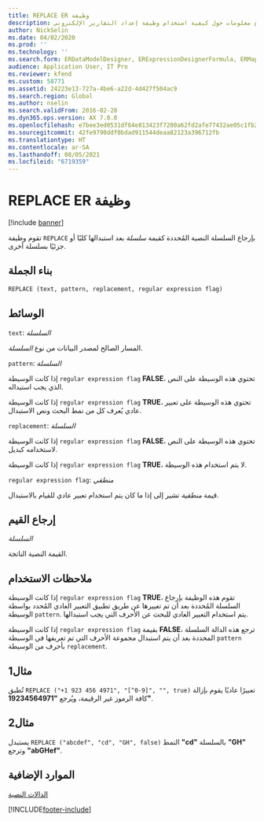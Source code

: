 ```yaml
---
title: REPLACE ER وظيفة
description: يوفر هذا الموضوع معلومات حول كيفية استخدام وظيفة إعداد التقارير الإلكتروني REPLACE (ER).
author: NickSelin
ms.date: 04/02/2020
ms.prod: ''
ms.technology: ''
ms.search.form: ERDataModelDesigner, ERExpressionDesignerFormula, ERMappedFormatDesigner, ERModelMappingDesigner
audience: Application User, IT Pro
ms.reviewer: kfend
ms.custom: 58771
ms.assetid: 24223e13-727a-4be6-a22d-4d427f504ac9
ms.search.region: Global
ms.author: nselin
ms.search.validFrom: 2016-02-28
ms.dyn365.ops.version: AX 7.0.0
ms.openlocfilehash: e7bee3ed0531df64e813423f7280a62fd2afe77432ae05c1fb21264578c9e4ca
ms.sourcegitcommit: 42fe9790ddf0bdad911544deaa82123a396712fb
ms.translationtype: HT
ms.contentlocale: ar-SA
ms.lasthandoff: 08/05/2021
ms.locfileid: "6719359"
---
```

# <a name="replace-er-function"></a>REPLACE ER وظيفة

[!include [banner](../includes/banner.md)]

تقوم وظيفة `REPLACE` بإرجاع السلسلة النصية المُحددة كقيمة *سلسلة* بعد استبدالها كليًا أو جزئيًا بسلسلة أخرى.

## <a name="syntax"></a>بناء الجملة

```vb
REPLACE (text, pattern, replacement, regular expression flag)
```

## <a name="arguments"></a>الوسائط

`text`: *السلسلة*

المسار الصالح لمصدر البيانات من نوع *السلسلة*.

`pattern`: *السلسلة*

إذا كانت الوسيطة `regular expression flag` **FALSE**، تحتوي هذه الوسيطة على النص الذي يجب استبداله.

إذا كانت الوسيطة `regular expression flag` **TRUE**، تحتوي هذه الوسيطة على تعبير عادي يُعرف كل من نمط البحث ونص الاستبدال.

`replacement`: *السلسلة*

إذا كانت الوسيطة `regular expression flag` **FALSE**، تحتوي هذه الوسيطة على النص لاستخدامه كبديل.

إذا كانت الوسيطة `regular expression flag` **TRUE**، لا يتم استخدام هذه الوسيطة.

`regular expression flag`: *منطقي*

قيمة *منطقية* تشير إلى إذا ما كان يتم استخدام تعبير عادي للقيام بالاستبدال.

## <a name="return-values"></a>إرجاع القيم

*السلسلة*

القيمة النصية الناتجة.

## <a name="usage-notes"></a>ملاحظات الاستخدام

إذا كانت الوسيطة `regular expression flag` **TRUE**، تقوم هذه الوظيفة بإرجاع السلسلة المُحددة بعد أن تم تغييرها عن طريق تطبيق التعبير العادي المُحدد بواسطة الوسيطة `pattern`. يتم استخدام التعبير العادي للبحث عن الأحرف التي يجب استبدالها.

إذا كانت الوسيطة `regular expression flag` بقيمة **FALSE**، ترجع هذه الدالة السلسلة المحددة بعد أن يتم استبدال مجموعة الأحرف التي تم تعريفها في الوسيطة `pattern` بأحرف من الوسيطة `replacement`. 

## <a name="example-1"></a>مثال1

تُطبق `REPLACE ("+1 923 456 4971", "[^0-9]", "", true)` تعبيرًا عاديًا يقوم بإزالة كافة الرموز غير الرقيمة، ويُرجع **"19234564971"**.  

## <a name="example-2"></a>مثال2

يستبدل `REPLACE ("abcdef", "cd", "GH", false)` النمط **"cd"** بالسلسلة **"GH"** وترجع **"abGHef"**.

## <a name="additional-resources"></a>الموارد الإضافية

[الدالات النصية](er-functions-category-text.md)


[!INCLUDE[footer-include](../../../includes/footer-banner.md)]